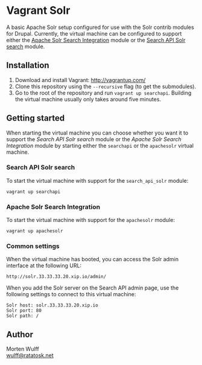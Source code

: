 Vagrant Solr
============

A basic Apache Solr setup configured for use with the Solr contrib modules for Drupal. Currently, the virtual machine can be configured to support either the [Apache Solr Search Integration](http://drupal.org/project/apachesolr) module or the [Search API Solr search](http://drupal.org/project/search_api_solr) module.


Installation
------------

1. Download and install Vagrant: http://vagrantup.com/
2. Clone this repository using the `--recursive` flag (to get the submodules).
3. Go to the root of the repository and run `vagrant up searchapi`. Building the virtual machine usually only takes around five minutes.


Getting started
---------------

When starting the virtual machine you can choose whether you want it to support the *Search API Solr search* module or the *Apache Solr Search Integration* module by starting either the `searchapi` or  the `apachesolr` virtual machine.

### Search API Solr search

To start the virtual machine with support for the `search_api_solr` module:

    vagrant up searchapi

### Apache Solr Search Integration

To start the virtual machine with support for the `apachesolr` module:

    vagrant up apachesolr

### Common settings

When the virtual machine has booted, you can access the Solr admin interface at the following URL:

    http://solr.33.33.33.20.xip.io/admin/

When you add the Solr server on the Search API admin page, use the following settings to connect to this virtual machine:

    Solr host: solr.33.33.33.20.xip.io
    Solr port: 80
    Solr path: /


Author
------

Morten Wulff  
<wulff@ratatosk.net>